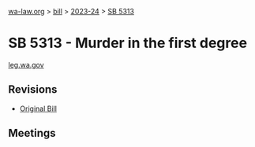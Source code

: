 [wa-law.org](/) > [bill](/bill/) > [2023-24](/bill/2023-24/) > [SB 5313](/bill/2023-24/sb/5313/)

# SB 5313 - Murder in the first degree
[leg.wa.gov](https://app.leg.wa.gov/billsummary?BillNumber=5313&Year=2023&Initiative=false)

## Revisions
* [Original Bill](1/)

## Meetings
